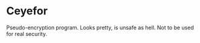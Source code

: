 # Ceyefor
Pseudo-encryption program. Looks pretty, is unsafe as hell. Not to be used for real security. 
